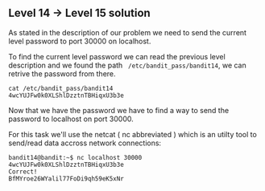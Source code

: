 ## Level 14 -> Level 15 solution

As stated in the description of our problem we need to send the current level password to port 30000 on localhost.

To find the current level password we can read the previous level description and we found the path ` /etc/bandit_pass/bandit14`, we can retrive the password from there.

```console
cat /etc/bandit_pass/bandit14
4wcYUJFw0k0XLShlDzztnTBHiqxU3b3e
```
Now that we have the password we have to find a way to send the password to localhost on port 30000.

For this task we'll use the netcat ( nc abbreviated ) which is an utilty tool to send/read data accross network connections:

```console
bandit14@bandit:~$ nc localhost 30000
4wcYUJFw0k0XLShlDzztnTBHiqxU3b3e
Correct!
BfMYroe26WYalil77FoDi9qh59eK5xNr
```
